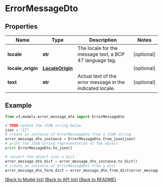# ErrorMessageDto


## Properties
Name | Type | Description | Notes
------------ | ------------- | ------------- | -------------
**locale** | **str** | The locale for the message text, a BCP 47 language tag. | [optional] 
**locale_origin** | [**LocaleOrigin**](LocaleOrigin.md) |  | [optional] 
**text** | **str** | Actual text of the error message in the indicated locale. | [optional] 

## Example

```python
from v3.models.error_message_dto import ErrorMessageDto

# TODO update the JSON string below
json = "{}"
# create an instance of ErrorMessageDto from a JSON string
error_message_dto_instance = ErrorMessageDto.from_json(json)
# print the JSON string representation of the object
print ErrorMessageDto.to_json()

# convert the object into a dict
error_message_dto_dict = error_message_dto_instance.to_dict()
# create an instance of ErrorMessageDto from a dict
error_message_dto_form_dict = error_message_dto.from_dict(error_message_dto_dict)
```
[[Back to Model list]](../README.md#documentation-for-models) [[Back to API list]](../README.md#documentation-for-api-endpoints) [[Back to README]](../README.md)


